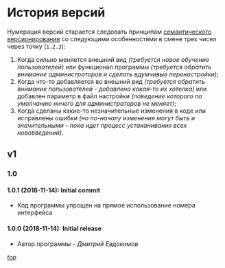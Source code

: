﻿# История версий

Нумерация версий старается следовать принципам 
[семантического версионирования](http://semver.org/lang/ru/) со следующими 
особенностями в смене трех чисел через точку (`1.2.3`):
1. Когда сильно меняется внешний вид *(требуется новое обучение 
пользователей)* или функционал программы *(требуется обратить внимание 
администраторов и сделать вдумчивые перенастройки)*;
2. Когда что-то добавляется во внешний вид *(требуется обратить внимание 
пользователей - добавлена какая-то их хотелка)* или добавлен параметр в файл 
настройки *(поведение которого по умолчанию ничего для администраторов не 
меняет)*;
3. Когда сделаны какие-то незначительные изменения в коде или исправлены 
ошибки *(но по-началу изменения могут быть и значительными - пока идет 
процесс устаканивания всех нововведений)*.

## v1

### 1.0
#### 1.0.1 (2018-11-14): Initial commit
- Код программы упрощен на прямое использование номера интерфейса
#### 1.0.0 (2018-11-14): Initial release
- Автор программы - *Дмитрий Евдокимов*

*[top](#top)*


